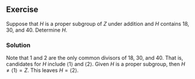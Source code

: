 ## Exercise

Suppose that $H$ is a proper subgroup of $Z$ under addition and $H$ contains 18, 30, and 40. Determine $H$.

### Solution

Note that 1 and 2 are the only common divisors of 18, 30, and 40. That is, candidates for $H$ include $\langle 1 \rangle$ and $\langle 2 \rangle$. Given $H$ is a proper subgroup, then $H \ne \langle 1 \rangle = Z$. This leaves $H = \langle 2 \rangle$.
